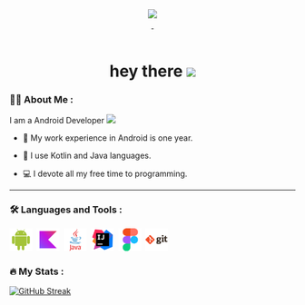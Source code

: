 
<div id="header" align="center">
  <img src="https://i.gifer.com/origin/ff/ff88888459f390b30438e162769be571_w200.webp"/>
</div>

<div id="badges" align="center">
<a href="https://t.me/hivislav">
<img src="https://img.shields.io/badge/Telegram-blue?logo=telegram&logoColor=white&style=for-the-badge" alt=""/>
 </a>
<a href="https://career.habr.com/hivislav">
<img src="https://img.shields.io/badge/Habr-turquoise?logo=habr&logoColor=white&style=for-the-badge" alt=""/>
 </a>
</div>

<div align="center">
<img src="https://komarev.com/ghpvc/?username=hivislav&style=flat-square&color=blue" alt=""/>
</div>

<h1 align="center">
  hey there
  <img src="https://media.tenor.com/uQJyw8sJs5kAAAAM/emoji-emoji-hello.gif" width="30px"/>
</h1>

### :man_technologist: About Me :
I am a Android Developer <img src="https://media.giphy.com/media/WUlplcMpOCEmTGBtBW/giphy.gif" width="30">
- :hammer: My work experience in Android is one year.

- :open_book: I use Kotlin and Java languages.

- :computer: I devote all my free time to programming.

---

### :hammer_and_wrench: Languages and Tools :

<div>
  <img src="https://github.com/devicons/devicon/blob/master/icons/android/android-original.svg" title="Android" alt="Android" width="40" height="40"/>&nbsp;
  <img src="https://github.com/devicons/devicon/blob/master/icons/kotlin/kotlin-original.svg" title="Kotlin" alt="Kotlin" width="40" height="40"/>&nbsp;
  <img src="https://github.com/devicons/devicon/blob/master/icons/java/java-original-wordmark.svg" title="Java" alt="Java" width="40" height="40"/>&nbsp;
  <img src="https://github.com/devicons/devicon/blob/master/icons/intellij/intellij-original.svg" title="Intellij" alt="Intellij" width="40" height="40"/>&nbsp;
  <img src="https://github.com/devicons/devicon/blob/master/icons/figma/figma-original.svg" title="Figma" alt="Figma" width="40" height="40"/>&nbsp;
  <img src="https://github.com/devicons/devicon/blob/master/icons/git/git-original-wordmark.svg" title="Git" alt="Git" width="40" height="40"/>&nbsp;
</div>

### :fire: My Stats :

[![GitHub Streak](http://github-readme-streak-stats.herokuapp.com?user=hivislav&theme=light&background=FFFFFF)](https://git.io/streak-stats)
